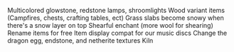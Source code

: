 Multicolored glowstone, redstone lamps, shroomlights
Wood variant items (Campfires, chests, crafting tables, ect)
Grass slabs become snowy when there's a snow layer on top
Shearful enchant (more wool for shearing)
Rename items for free
Item display compat for our music discs
Change the dragon egg, endstone, and netherite textures
Kiln 